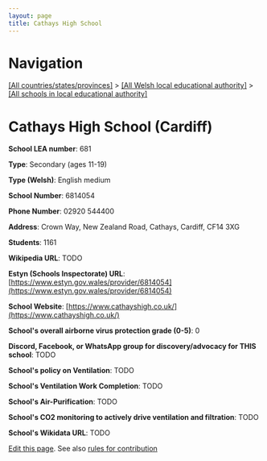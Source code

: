 ```yaml
---
layout: page
title: Cathays High School
---
```

# Navigation

[[All countries/states/provinces]](../../..) > [[All Welsh local educational authority]](../..) > [[All schools in local educational authority]](..)

# Cathays High School (Cardiff)

**School LEA number**: 681

**Type**: Secondary (ages 11-19)

**Type (Welsh)**: English medium

**School Number**: 6814054

**Phone Number**: 02920 544400

**Address**: Crown Way, New Zealand Road, Cathays, Cardiff, CF14 3XG

**Students**: 1161

**Wikipedia URL**: TODO

**Estyn (Schools Inspectorate) URL**: [https://www.estyn.gov.wales/provider/6814054](https://www.estyn.gov.wales/provider/6814054)

**School Website**: [https://www.cathayshigh.co.uk/](https://www.cathayshigh.co.uk/)

**School's overall airborne virus protection grade (0-5)**: 0

**Discord, Facebook, or WhatsApp group for discovery/advocacy for THIS school**: TODO

**School's policy on Ventilation**: TODO

**School's Ventilation Work Completion**: TODO

**School's Air-Purification**: TODO

**School's CO2 monitoring to actively drive ventilation and filtration**: TODO

**School's Wikidata URL**: TODO




[Edit this page](https://github.com/VentilationProject/Wales/edit/prif/./Cardiff/Cathays_High_School.md). See also [rules for contribution](../../../contribution-rules/)
